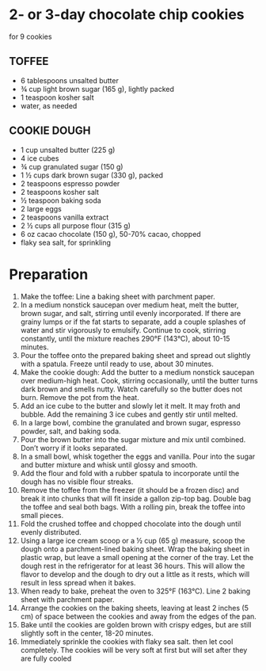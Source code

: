 # 2- or 3-day chocolate chip cookies

for 9 cookies

## TOFFEE

* 6 tablespoons unsalted butter
* ¾ cup light brown sugar (165 g), lightly packed
* 1 teaspoon kosher salt
* water, as needed

## COOKIE DOUGH

* 1 cup unsalted butter (225 g)
* 4 ice cubes
* ¾ cup granulated sugar (150 g)
* 1 ½ cups dark brown sugar (330 g), packed
* 2 teaspoons espresso powder
* 2 teaspoons kosher salt
* ½ teaspoon baking soda
* 2 large eggs
* 2 teaspoons vanilla extract
* 2 ½ cups all purpose flour (315 g)
* 6 oz cacao chocolate (150 g), 50-70% cacao, chopped
* flaky sea salt, for sprinkling


# Preparation
1. Make the toffee: Line a baking sheet with parchment paper.
1. In a medium nonstick saucepan over medium heat, melt the butter, brown sugar, and salt, stirring until evenly incorporated. If there are grainy lumps or if the fat starts to separate, add a couple splashes of water and stir vigorously to emulsify. Continue to cook, stirring constantly, until the mixture reaches 290°F (143°C), about 10-15 minutes.
1. Pour the toffee onto the prepared baking sheet and spread out slightly with a spatula. Freeze until ready to use, about 30 minutes.
1. Make the cookie dough: Add the butter to a medium nonstick saucepan over medium-high heat. Cook, stirring occasionally, until the butter turns dark brown and smells nutty. Watch carefully so the butter does not burn. Remove the pot from the heat.
1. Add an ice cube to the butter and slowly let it melt. It may froth and bubble. Add the remaining 3 ice cubes and gently stir until melted.
1. In a large bowl, combine the granulated and brown sugar, espresso powder, salt, and baking soda.
1. Pour the brown butter into the sugar mixture and mix until combined. Don’t worry if it looks separated.
1. In a small bowl, whisk together the eggs and vanilla. Pour into the sugar and butter mixture and whisk until glossy and smooth.
1. Add the flour and fold with a rubber spatula to incorporate until the dough has no visible flour streaks.
1. Remove the toffee from the freezer (it should be a frozen disc) and break it into chunks that will fit inside a gallon zip-top bag. Double bag the toffee and seal both bags. With a rolling pin, break the toffee into small pieces.
1. Fold the crushed toffee and chopped chocolate into the dough until evenly distributed.
1. Using a large ice cream scoop or a ½ cup (65 g) measure, scoop the dough onto a parchment-lined baking sheet. Wrap the baking sheet in plastic wrap, but leave a small opening at the corner of the tray. Let the dough rest in the refrigerator for at least 36 hours. This will allow the flavor to develop and the dough to dry out a little as it rests, which will result in less spread when it bakes.
1. When ready to bake, preheat the oven to 325°F (163°C). Line 2 baking sheet with parchment paper.
1. Arrange the cookies on the baking sheets, leaving at least 2 inches (5 cm) of space between the cookies and away from the edges of the pan.
1. Bake until the cookies are golden brown with crispy edges, but are still slightly soft in the center, 18-20 minutes.
1. Immediately sprinkle the cookies with flaky sea salt. then let cool completely. The cookies will be very soft at first but will set after they are fully cooled

